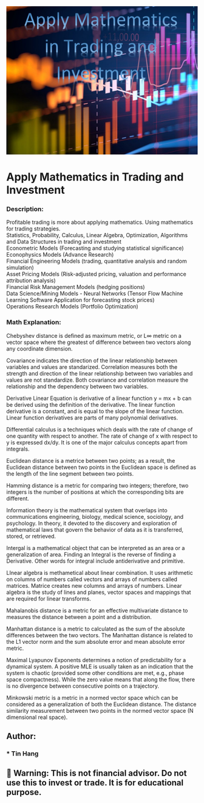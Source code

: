 <img src="Math.PNG">

# Apply Mathematics in Trading and Investment

### Description:
Profitable trading is more about applying mathematics. Using mathematics for trading strategies.  
Statistics, Probability, Calculus, Linear Algebra, Optimization, Algorithms and Data Structures in trading and investment  
Econometric Models (Forecasting and studying statistical significance)   
Econophysics Models (Advance Research)  
Financial Engineering Models (trading, quantitative analysis and random simulation)  
Asset Pricing Models (Risk-adjusted pricing, valuation and performance attribution analysis)  
Financial Risk Management Models (hedging positions)  
Data Science/Mining Models - Neural Networks (Tensor Flow Machine Learning Software Application for forecasting stock prices)    
Operations Research Models (Portfolio Optimization)

### Math Explanation:  
Chebyshev distance is defined as maximum metric, or L∞ metric on a vector space where the greatest of difference between two vectors along any coordinate dimension.  

Covariance indicates the direction of the linear relationship between variables and values are standarized. Correlation measures both the strength and direction of the linear relationship between two variables and values are not standardize. Both covariance and correlation measure the relationship and the dependency between two variables.  

Derivative Linear Equation is derivative of a linear function y = mx + b can be derived using the definition of the derivative. The linear function derivative is a constant, and is equal to the slope of the linear function. Linear function derivatives are parts of many polynomial derivatives.   

Differential calculus is a techniques which deals with the rate of change of one quantity with respect to another. The rate of change of x with respect to y is expressed dx/dy. It is one of the major calculus concepts apart from integrals.  

Euclidean distance is a metrice between two points; as a result, the Euclidean distance between two points in the Euclidean space is defined as the length of the line segment between two points.  

Hamming distance is a metric for comparing two integers; therefore, two integers is the number of positions at which the corresponding bits are different.   

Information theory is the mathematical system  that overlaps into communications engineering, biology, medical science, sociology, and psychology.  In theory, it devoted to the discovery and exploration of mathematical laws that govern the behavior of data as it is transferred, stored, or retrieved.   

Intergal is a mathematical object that can be interpreted as an area or a generalization of area. Finding an Integral is the reverse of finding a Derivative. Other words for integral include antiderivative and primitive.  

LInear algebra is methametical about linear combination. It uses arithmetic on columns of numbers called vectors and arrays of numbers called matrices. Matrice creates new columns and arrays of numbers. Linear algebra is the study of lines and planes, vector spaces and mappings that are required for linear transforms.  

Mahalanobis distance is a metric for an effective multivariate distance to measures the distance between a point and a distribution.

Manhattan distance is a metric to calculated as the sum of the absolute differences between the two vectors. The Manhattan distance is related to the L1 vector norm and the sum absolute error and mean absolute error metric.  

Maximal Lyapunov Exponents determines a notion of predictability for a dynamical system. A positive MLE is usually taken as an indication that the system is chaotic (provided some other conditions are met, e.g., phase space compactness). While the zero value means that along the flow, there is no divergence between consecutive points on a trajectory.  

Minkowski metric is a metric in a normed vector space which can be considered as a generalization of both the Euclidean distance. The distance similarity measurement between two points in the normed vector space (N dimensional real space).   

## Author:    
### * Tin Hang  

## 🔴 Warning: This is not financial advisor.  Do not use this to invest or trade. It is for educational purpose.  

